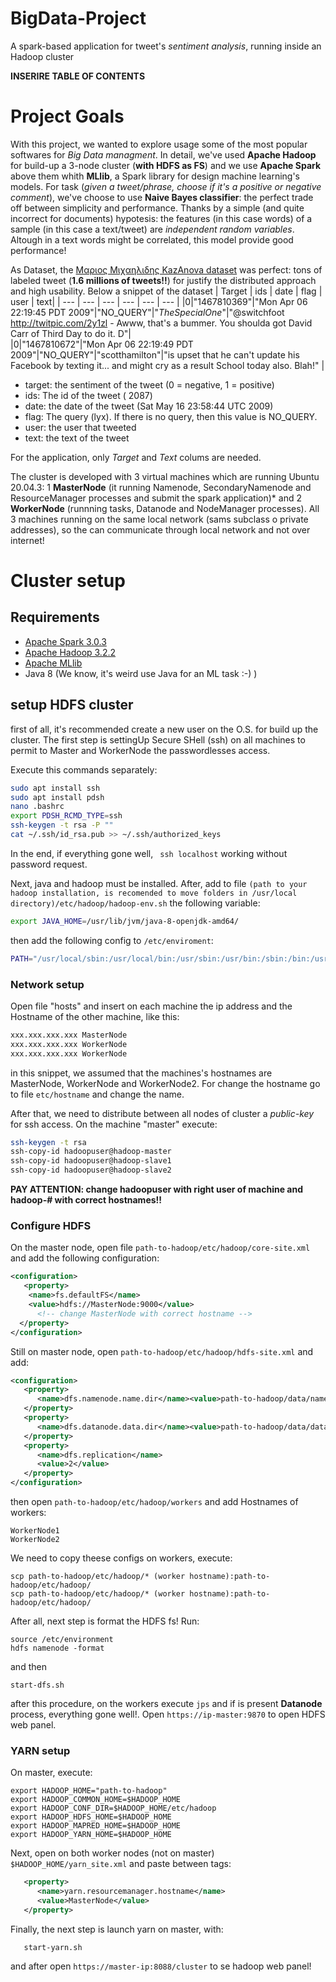 # BigData-Project

A spark-based application for tweet's *sentiment analysis*, running inside an Hadoop cluster

**INSERIRE TABLE OF CONTENTS**

# Project Goals
With this project, we wanted to explore usage some of the most popular softwares for *Big Data managment*. 
In detail, we've used **Apache Hadoop** for build-up a 3-node cluster (**with HDFS as FS**) and we use **Apache Spark** above them whith **MLlib**, a Spark library for design machine learning's models.
For task (*given a tweet/phrase, choose if it's a positive or negative comment*), we've choose to use **Naive Bayes classifier**: the perfect trade off between simplicity and performance. Thanks by a
simple (and quite incorrect for documents) hypotesis: the features (in this case words) of a sample (in this case a text/tweet) are *independent random variables*.  Altough in a text words might be correlated, this
model provide good performance!

As Dataset, the [Μαριος Μιχαηλιδης KazAnova dataset](https://www.kaggle.com/kazanova/sentiment140) was perfect: tons of labeled tweet (**1.6 millions of tweets!!**) for justify the distributed approach and high usability.
Below a snippet of the dataset
| Target | ids | date | flag | user | text|
| --- | --- | --- | --- | --- | --- |
|0|"1467810369"|"Mon Apr 06 22:19:45 PDT 2009"|"NO_QUERY"|"_TheSpecialOne_"|"@switchfoot http://twitpic.com/2y1zl - Awww, that's a bummer.  You shoulda got David Carr of Third Day to do it. 	D"|									
|0|"1467810672"|"Mon Apr 06 22:19:49 PDT 2009"|"NO_QUERY"|"scotthamilton"|"is upset that he can't update his Facebook by texting it... and might cry as a result  School today also. Blah!"				|						
<!--
|0|"1467810917"|"Mon Apr 06 22:19:53 PDT 2009"|"NO_QUERY"|"mattycus"|"@Kenichan I dived many times for the ball. Managed to save 50%  The rest go out of bounds"										|
|0|"1467811184"|"Mon Apr 06 22:19:57 PDT 2009"|"NO_QUERY"|"ElleCTF"|"my whole body feels itchy and like its on fire "										|
-->

* target: the sentiment of the tweet (0 = negative, 1 = positive)
* ids: The id of the tweet ( 2087)
* date: the date of the tweet (Sat May 16 23:58:44 UTC 2009)
* flag: The query (lyx). If there is no query, then this value is NO_QUERY.
* user: the user that tweeted
* text: the text of the tweet

For the application, only *Target* and *Text* colums are needed.

The cluster is developed with 3 virtual machines which are running Ubuntu 20.04.3: 1 **MasterNode** (it running Namenode, SecondaryNamenode and ResourceManager  processes and submit the spark application)* and 2 **WorkerNode** (runnning tasks, Datanode and NodeManager processes). All 3 machines running on the same local network (sams subclass o private addresses), so the can communicate through local network and not over internet!


# Cluster setup

## Requirements
- [Apache Spark 3.0.3](https://spark.apache.org/releases/spark-release-3-0-3.html)
- [Apache Hadoop 3.2.2](https://hadoop.apache.org/docs/r3.2.2/)
- [Apache MLlib](https://spark.apache.org/mllib/)
- Java 8 (We know, it's weird use Java for an ML task :-) )

## setup HDFS cluster
first of all, it's recommended create a new user on the O.S. for build up the cluster.
The first step is settingUp Secure SHell (ssh) on all machines to permit to Master and WorkerNode the passwordlesses access.

Execute this commands separately:
```bash
sudo apt install ssh
sudo apt install pdsh
nano .bashrc
export PDSH_RCMD_TYPE=ssh
ssh-keygen -t rsa -P ""
cat ~/.ssh/id_rsa.pub >> ~/.ssh/authorized_keys
```
In the end, if everything gone well, ``` ssh localhost``` working without password request.

Next, java and hadoop must be installed. After, add to file ```(path to your hadoop installation, is recomended to move folders in /usr/local directory)/etc/hadoop/hadoop-env.sh``` the following variable:

```bash 
export JAVA_HOME=/usr/lib/jvm/java-8-openjdk-amd64/
```

then add the following config to ```/etc/enviroment```:
```bash
PATH="/usr/local/sbin:/usr/local/bin:/usr/sbin:/usr/bin:/sbin:/bin:/usr/games:/usr/local/games:/usr/local/hadoop/bin:/usr/local/hadoop/sbin"JAVA_HOME="/usr/lib/jvm/java-8-openjdk-amd64/jre"
```

### Network setup
Open file "hosts" and insert on each machine the ip address and the Hostname of the other machine, like this:
```bash
xxx.xxx.xxx.xxx MasterNode
xxx.xxx.xxx.xxx WorkerNode
xxx.xxx.xxx.xxx WorkerNode
```

in this snippet, we assumed that the machines's hostnames are MasterNode, WorkerNode and WorkerNode2. For change the hostname go to file ```etc/hostname``` and change the name.

After that, we need to distribute between all nodes of cluster a *public-key* for ssh access. On the machine "master" execute:

```bash
ssh-keygen -t rsa
ssh-copy-id hadoopuser@hadoop-master
ssh-copy-id hadoopuser@hadoop-slave1
ssh-copy-id hadoopuser@hadoop-slave2
```
**PAY ATTENTION: change hadoopuser with right user of machine and hadoop-# with correct hostnames!!**

### Configure HDFS

On the master node, open file ```path-to-hadoop/etc/hadoop/core-site.xml``` and add the following configuration:

```xml
<configuration>
   <property>
    <name>fs.defaultFS</name>
    <value>hdfs://MasterNode:9000</value>
      <!-- change MasterNode with correct hostname -->
  </property>
</configuration>
```
Still on master node, open  ```path-to-hadoop/etc/hadoop/hdfs-site.xml``` and add:

```xml
<configuration>
   <property>
      <name>dfs.namenode.name.dir</name><value>path-to-hadoop/data/nameNode</value>
   </property>
   <property>
      <name>dfs.datanode.data.dir</name><value>path-to-hadoop/data/dataNode</value>
   </property>
   <property>
      <name>dfs.replication</name>
      <value>2</value>
   </property>
</configuration>
```

then open ```path-to-hadoop/etc/hadoop/workers``` and add Hostnames of workers:

```text
WorkerNode1
WorkerNode2
```

We need to copy theese configs on workers, execute:

```
scp path-to-hadoop/etc/hadoop/* (worker hostname):path-to-hadoop/etc/hadoop/
scp path-to-hadoop/etc/hadoop/* (worker hostname):path-to-hadoop/etc/hadoop/
```

After all, next step is format the HDFS fs! Run:

```
source /etc/environment
hdfs namenode -format
```
and then

```
start-dfs.sh
```

after this procedure, on the workers execute ```jps``` and if is present **Datanode** process, everything gone well!.
Open ```https://ip-master:9870``` to open HDFS web panel.

### YARN setup
On master, execute:

```
export HADOOP_HOME="path-to-hadoop"
export HADOOP_COMMON_HOME=$HADOOP_HOME
export HADOOP_CONF_DIR=$HADOOP_HOME/etc/hadoop
export HADOOP_HDFS_HOME=$HADOOP_HOME
export HADOOP_MAPRED_HOME=$HADOOP_HOME
export HADOOP_YARN_HOME=$HADOOP_HOME
```

Next, open on both worker nodes (not on master) ``` $HADOOP_HOME/yarn_site.xml ``` and paste between <configuration> tags:
```xml
   <property>
      <name>yarn.resourcemanager.hostname</name>
      <value>MasterNode</value>
   </property>
```
Finally, the next step is launch yarn on master, with:
```
   start-yarn.sh
```
and after open ```https://master-ip:8088/cluster``` to se hadoop web panel!

